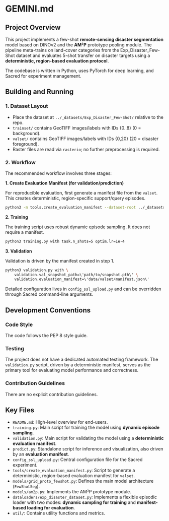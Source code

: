 # GEMINI.md

## Project Overview

This project implements a few-shot **remote-sensing disaster segmentation** model based on DINOv2 and the **AM²P** prototype pooling module. The pipeline meta-trains on land-cover categories from the Exp_Disaster_Few-Shot dataset and evaluates 5-shot transfer on disaster targets using a **deterministic, region-based evaluation protocol**.

The codebase is written in Python, uses PyTorch for deep learning, and Sacred for experiment management.

## Building and Running

### 1. Dataset Layout

-   Place the dataset at `../_datasets/Exp_Disaster_Few-Shot/` relative to the repo.
-   `trainset/` contains GeoTIFF images/labels with IDs {0..8} (0 = background).
-   `valset/` contains GeoTIFF images/labels with IDs {0,20} (20 = disaster foreground).
-   Raster files are read via `rasterio`; no further preprocessing is required.

### 2. Workflow

The recommended workflow involves three stages:

**1. Create Evaluation Manifest (for validation/prediction)**

For reproducible evaluation, first generate a manifest file from the `valset`. This creates deterministic, region-specific support/query episodes.

```bash
python3 -m tools.create_evaluation_manifest --dataset-root ../_datasets/Exp_Disaster_Few-Shot --split valset --output data/valset/manifest.json
```

**2. Training**

The training script uses robust dynamic episode sampling. It does not require a manifest.

```bash
python3 training.py with task.n_shots=5 optim.lr=1e-4
```

**3. Validation**

Validation is driven by the manifest created in step 1.

```bash
python3 validation.py with \
    validation.val_snapshot_path=\'path/to/snapshot.pth\' \
    validation.evaluation_manifest=\'data/valset/manifest.json\'
```

Detailed configuration lives in `config_ssl_upload.py` and can be overridden through Sacred command-line arguments.

## Development Conventions

### Code Style

The code follows the PEP 8 style guide.

### Testing

The project does not have a dedicated automated testing framework. The `validation.py` script, driven by a deterministic manifest, serves as the primary tool for evaluating model performance and correctness.

### Contribution Guidelines

There are no explicit contribution guidelines.

## Key Files

-   `README.md`: High-level overview for end-users.
-   `training.py`: Main script for training the model using **dynamic episode sampling**.
-   `validation.py`: Main script for validating the model using a **deterministic evaluation manifest**.
-   `predict.py`: Standalone script for inference and visualization, also driven by an **evaluation manifest**.
-   `config_ssl_upload.py`: Central configuration file for the Sacred experiment.
-   `tools/create_evaluation_manifest.py`: Script to generate a deterministic, region-based evaluation manifest for `valset`.
-   `models/grid_proto_fewshot.py`: Defines the main model architecture (`FewShotSeg`).
-   `models/am2p.py`: Implements the AM²P prototype module.
-   `dataloaders/exp_disaster_dataset.py`: Implements a flexible episodic loader with two modes: **dynamic sampling for training** and **manifest-based loading for evaluation**.
-   `util/`: Contains utility functions and metrics.